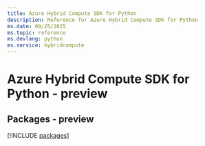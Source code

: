 ```yaml
---
title: Azure Hybrid Compute SDK for Python
description: Reference for Azure Hybrid Compute SDK for Python
ms.date: 09/25/2025
ms.topic: reference
ms.devlang: python
ms.service: hybridcompute
---
```

# Azure Hybrid Compute SDK for Python - preview
## Packages - preview
[!INCLUDE [packages](hybrid-compute-index.md)]
